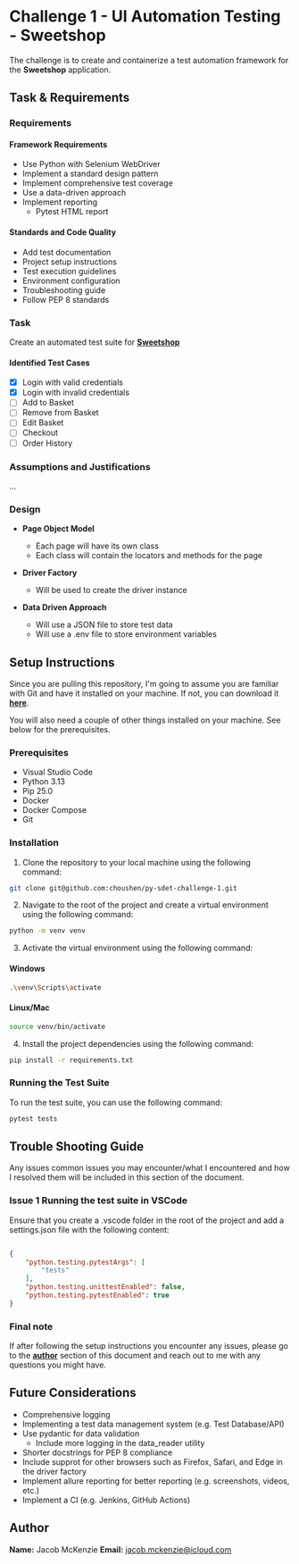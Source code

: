 # **Challenge 1 - UI Automation Testing - Sweetshop**  

The challenge is to create and containerize a test automation framework for the **Sweetshop** application.  

## **Task & Requirements**  

### **Requirements**  

#### **Framework Requirements**  

- Use Python with Selenium WebDriver  
- Implement a standard design pattern  
- Implement comprehensive test coverage  
- Use a data-driven approach  
- Implement reporting
  - Pytest HTML report

#### **Standards and Code Quality**  

- Add test documentation  
- Project setup instructions  
- Test execution guidelines  
- Environment configuration  
- Troubleshooting guide  
- Follow PEP 8 standards  

### **Task**  

Create an automated test suite for **[Sweetshop](https://sweetshop.netlify.app/)** 

#### **Identified Test Cases**  

- [x] Login with valid credentials  
- [x] Login with invalid credentials  
- [ ] Add to Basket  
- [ ] Remove from Basket  
- [ ] Edit Basket
- [ ] Checkout  
- [ ] Order History  

### **Assumptions and Justifications**  

...  

### **Design**  

- **Page Object Model**
  - Each page will have its own class  
  - Each class will contain the locators and methods for the page

- **Driver Factory**
  - Will be used to create the driver instance  

- **Data Driven Approach**
  - Will use a JSON file to store test data
  - Will use a .env file to store environment variables

## **Setup Instructions**  

Since you are pulling this repository, I'm going to assume you are familiar with Git and have it installed on your machine. If not, you can download it **[here](https://git-scm.com/downloads)**.  

You will also need a couple of other things installed on your machine. See below for the prerequisites.  

### **Prerequisites**

- Visual Studio Code
- Python 3.13
- Pip 25.0  
- Docker  
- Docker Compose  
- Git  

### **Installation**

1. Clone the repository to your local machine using the following command:  

```bash
git clone git@github.com:choushen/py-sdet-challenge-1.git
```

2. Navigate to the root of the project and create a virtual environment using the following command:

```bash
python -m venv venv
```  

3. Activate the virtual environment using the following command:  

#### **Windows**  

```bash
.\venv\Scripts\activate
```

#### **Linux/Mac**  

```bash
source venv/bin/activate
```

4. Install the project dependencies using the following command:  

```bash
pip install -r requirements.txt
```

### **Running the Test Suite**

To run the test suite, you can use the following command:  

```bash
pytest tests
```

## **Trouble Shooting Guide**

Any issues common issues you may encounter/what I encountered and how I resolved them will be included in this section of the document.

### **Issue 1** Running the test suite in VSCode

Ensure that you create a .vscode folder in the root of the project and add a settings.json file with the following content:

```json

{
    "python.testing.pytestArgs": [
        "tests"
    ],
    "python.testing.unittestEnabled": false,
    "python.testing.pytestEnabled": true
}

```

### Final note

If after following the setup instructions you encounter any issues, please go to the **[author](#author)** section of this document and reach out to me with any questions you might have.

## Future Considerations

- Comprehensive logging
- Implementing a test data management system (e.g. Test Database/API)
- Use pydantic for data validation
  - Include more logging in the data_reader utility
- Shorter docstrings for PEP 8 compliance
- Include supprot for other browsers such as Firefox, Safari, and Edge in the driver factory
- Implement allure reporting for better reporting (e.g. screenshots, videos, etc.)
- Implement a CI (e.g. Jenkins, GitHub Actions)

## **Author**  

**Name:** Jacob McKenzie
**Email:** jacob.mckenzie@icloud.com
